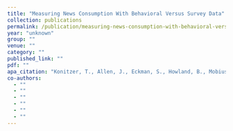 ```yaml
---
title: "Measuring News Consumption With Behavioral Versus Survey Data"
collection: publications
permalink: /publication/measuring-news-consumption-with-behavioral-versus-survey-data
year: "unknown"
group: ""
venue: ""
category: ""
published_link: ""
pdf: ""
apa_citation: "Konitzer, T., Allen, J., Eckman, S., Howland, B., Mobius, M. M., Rothschild, D. M., & Watts, D. (2020). Measuring News Consumption With Behavioral Versus Survey Data. SSRN Electronic Journal. https://doi.org/10.2139/ssrn.3548690"
co-authors:
  - ""
  - ""
  - ""
  - ""
  - ""
  - ""
---
```

